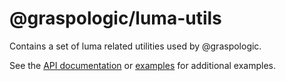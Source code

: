 # @graspologic/luma-utils

Contains a set of luma related utilities used by @graspologic.

See the [API documentation](./dist/docs/globals.md) or [examples](../../../examples) for additional examples.
